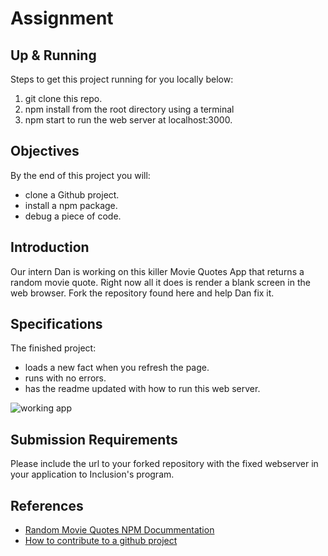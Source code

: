 # Assignment

## Up & Running
Steps to get this project running for you locally below:
1. git clone this repo.
2. npm install from the root directory using a terminal
3. npm start to run the web server at localhost:3000.

## Objectives

By the end of this project you will:

- clone a Github project.
- install a npm package.
- debug a piece of code.

## Introduction

Our intern Dan is working on this killer Movie Quotes App that returns a random movie quote. Right now all it does is render a blank screen in the web browser. Fork the repository found here and help Dan fix it.  

## Specifications

The finished project:

- loads a new fact when you refresh the page.
- runs with no errors.
- has the readme updated with how to run this web server.

![working app](app.gif)

## Submission Requirements

Please include the url to your forked repository with the fixed webserver in your application to Inclusion's program.

## References

- [Random Movie Quotes NPM Docummentation](https://www.npmjs.com/package/random-movie-quotes)
- [How to contribute to a github project](https://akrabat.com/the-beginners-guide-to-contributing-to-a-github-project/)
